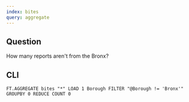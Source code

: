 ```yaml
---
index: bites
query: aggregate
---
```


## Question

How many reports aren't from the Bronx?

## CLI

```
FT.AGGREGATE bites "*" LOAD 1 Borough FILTER "@Borough != 'Bronx'" GROUPBY 0 REDUCE COUNT 0
```